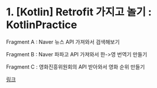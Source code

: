 # 1. [Kotlin] Retrofit 가지고 놀기 : KotlinPractice
Fragment A : Naver 뉴스 API 가져와서 검색해보기

Fragment B : Naver 파파고 API 가져와서 한->영 번역기 만들기

Fragment C : 영화진흥위원회의 API 받아와서 영화 순위 만들기

[링크](https://github.com/Const4nt0228/myStudy/tree/main/android/KotlinPractice)
